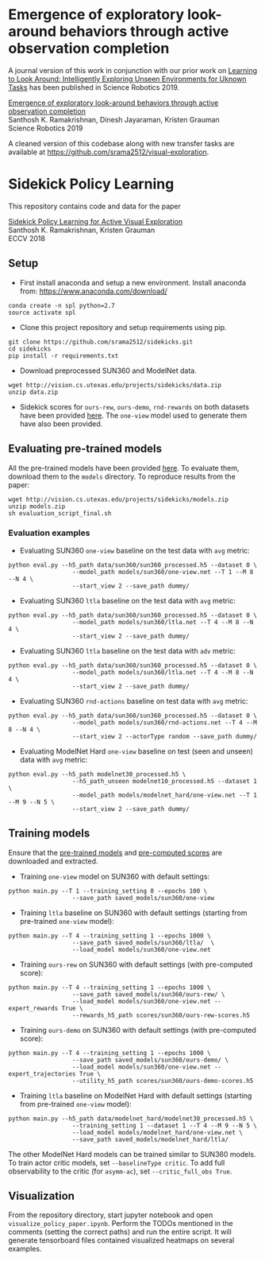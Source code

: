 # Emergence of exploratory look-around behaviors through active observation completion
A journal version of this work in conjunction with our prior work on [Learning to Look Around: Intelligently Exploring Unseen Environments for Uknown Tasks](https://arxiv.org/abs/1709.00507) has been published in Science Robotics 2019.

[Emergence of exploratory look-around behaviors through active observation completion](http://vision.cs.utexas.edu/projects/visual-exploration/)  
Santhosh K. Ramakrishnan, Dinesh Jayaraman, Kristen Grauman   
Science Robotics 2019

A cleaned version of this codebase along with new transfer tasks are available at https://github.com/srama2512/visual-exploration. 

# Sidekick Policy Learning
This repository contains code and data for the paper 

[Sidekick Policy Learning for Active Visual Exploration](http://vision.cs.utexas.edu/projects/sidekicks/)  
Santhosh K. Ramakrishnan, Kristen Grauman  
ECCV 2018


## Setup
- First install anaconda and setup a new environment. Install anaconda from: https://www.anaconda.com/download/

```
conda create -n spl python=2.7
source activate spl
```
- Clone this project repository and setup requirements using pip.

```
git clone https://github.com/srama2512/sidekicks.git
cd sidekicks
pip install -r requirements.txt
```

- Download preprocessed SUN360 and ModelNet data.

```
wget http://vision.cs.utexas.edu/projects/sidekicks/data.zip
unzip data.zip
```

- Sidekick scores for `ours-rew`, `ours-demo`, `rnd-rewards` on both datasets have been provided [here](http://vision.cs.utexas.edu/projects/sidekicks/scores.zip). The `one-view` model used to generate them have also been provided. 
 
## Evaluating pre-trained models
All the pre-trained models have been provided [here](http://vision.cs.utexas.edu/projects/sidekicks/models.zip). To evaluate them, download them to the `models` directory. To reproduce results from the paper: 

```
wget http://vision.cs.utexas.edu/projects/sidekicks/models.zip
unzip models.zip
sh evaluation_script_final.sh
```

### Evaluation examples
- Evaluating SUN360 `one-view` baseline on the test data with `avg` metric:

```
python eval.py --h5_path data/sun360/sun360_processed.h5 --dataset 0 \
				  --model_path models/sun360/one-view.net --T 1 --M 8 --N 4 \
				  --start_view 2 --save_path dummy/ 
```

- Evaluating SUN360 `ltla` baseline on the test data with `avg` metric:

```
python eval.py --h5_path data/sun360/sun360_processed.h5 --dataset 0 \
				  --model_path models/sun360/ltla.net --T 4 --M 8 --N 4 \
				  --start_view 2 --save_path dummy/ 
```
- Evaluating SUN360 `ltla` baseline on the test data with `adv` metric:

```
python eval.py --h5_path data/sun360/sun360_processed.h5 --dataset 0 \
				  --model_path models/sun360/ltla.net --T 4 --M 8 --N 4 \
				  --start_view 2 --save_path dummy/ 
```
- Evaluating SUN360 `rnd-actions` baseline on test data with `avg` metric:

```
python eval.py --h5_path data/sun360/sun360_processed.h5 --dataset 0 \
				  --model_path models/sun360/rnd-actions.net --T 4 --M 8 --N 4 \
				  --start_view 2 --actorType random --save_path dummy/ 
```
- Evaluating ModelNet Hard `one-view` baseline on test (seen and unseen) data with `avg` metric:

```
python eval.py --h5_path modelnet30_processed.h5 \
				  --h5_path_unseen modelnet10_processed.h5 --dataset 1 \
				  --model_path models/modelnet_hard/one-view.net --T 1 --M 9 --N 5 \
				  --start_view 2 --save_path dummy/
```

## Training models	
Ensure that the [pre-trained models](http://vision.cs.utexas.edu/projects/sidekicks/models.zip) and [pre-computed scores](http://vision.cs.utexas.edu/projects/sidekicks/scores.zip) are downloaded and extracted. 

- Training `one-view` model on SUN360 with default settings:

```
python main.py --T 1 --training_setting 0 --epochs 100 \
				  --save_path saved_models/sun360/one-view
```
- Training `ltla` baseline on SUN360 with default settings (starting from pre-trained `one-view` model): 

```
python main.py --T 4 --training_setting 1 --epochs 1000 \
				  --save_path saved_models/sun360/ltla/  \
				  --load_model models/sun360/one-view.net
```
- Training `ours-rew` on SUN360 with default settings (with pre-computed score):

```
python main.py --T 4 --training_setting 1 --epochs 1000 \
				  --save_path saved_models/sun360/ours-rew/ \
				  --load_model models/sun360/one-view.net --expert_rewards True \
				  --rewards_h5_path scores/sun360/ours-rew-scores.h5
```
- Training `ours-demo` on SUN360 with default settings (with pre-computed score):

```
python main.py --T 4 --training_setting 1 --epochs 1000 \
				  --save_path saved_models/sun360/ours-demo/ \
				  --load_model models/sun360/one-view.net --expert_trajectories True \
				  --utility_h5_path scores/sun360/ours-demo-scores.h5
```
- Training `ltla` baseline on ModelNet Hard with default settings (starting from pre-trained `one-view` model):

```
python main.py --h5_path data/modelnet_hard/modelnet30_processed.h5 \
				  --training_setting 1 --dataset 1 --T 4 --M 9 --N 5 \
				  --load_model models/modelnet_hard/one-view.net \
				  --save_path saved_models/modelnet_hard/ltla/
```

The other ModelNet Hard models can be trained similar to SUN360 models. To train actor critic models, set `--baselineType critic`. To add full observability to the critic (for `asymm-ac`), set `--critic_full_obs True`. 

## Visualization
From the repository directory, start jupyter notebook and open `visualize_policy_paper.ipynb`. Perform the TODOs mentioned in the comments (setting the correct paths) and run the entire script. It will generate tensorboard files contained visualized heatmaps on several examples. 
